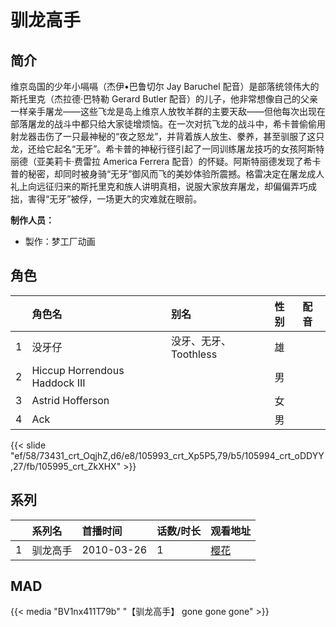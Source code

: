 # 驯龙高手


## 简介

维京岛国的少年小嗝嗝（杰伊•巴鲁切尔 Jay Baruchel 配音）是部落统领伟大的斯托里克（杰拉德·巴特勒 Gerard Butler 配音）的儿子，他非常想像自己的父亲一样亲手屠龙——这些飞龙是岛上维京人放牧羊群的主要天敌——但他每次出现在部落屠龙的战斗中都只给大家徒增烦恼。在一次对抗飞龙的战斗中，希卡普偷偷用射龙器击伤了一只最神秘的“夜之怒龙”，并背着族人放生、豢养，甚至驯服了这只龙，还给它起名“无牙”。希卡普的神秘行径引起了一同训练屠龙技巧的女孩阿斯特丽德（亚美莉卡·费雷拉 America Ferrera 配音）的怀疑。阿斯特丽德发现了希卡普的秘密，却同时被身骑“无牙”御风而飞的美妙体验所震撼。格雷决定在屠龙成人礼上向远征归来的斯托里克和族人讲明真相，说服大家放弃屠龙，却偏偏弄巧成拙，害得“无牙”被俘，一场更大的灾难就在眼前。

**制作人员：**
- 製作：梦工厂动画

## 角色

|     |   角色名   |   别名  | 性别 |  配音  |
|:--- |:------  |:----      |:---  |:--   |
| 1 | 没牙仔 | 没牙、无牙、Toothless | 雄 |  |
| 2 | Hiccup Horrendous Haddock III |  | 男 |  |
| 3 | Astrid Hofferson |  | 女 |  |
| 4 | Ack |  | 男 |  |

{{< slide "ef/58/73431_crt_OqjhZ,d6/e8/105993_crt_Xp5P5,79/b5/105994_crt_oDDYY,27/fb/105995_crt_ZkXHX" >}}

## 系列

|     |   系列名   |   首播时间  | 话数/时长  | 观看地址 |
|:---  |:------    |:----      |:---       |:---  |
| 1 | 驯龙高手 | 2010-03-26 | 1 | [樱花](https://www.cykz.net/vodplay/xunlonggaoshou-1-1/)  |


## MAD

{{< media  "BV1nx411T79b"
"【驯龙高手】 gone gone gone"  >}}
